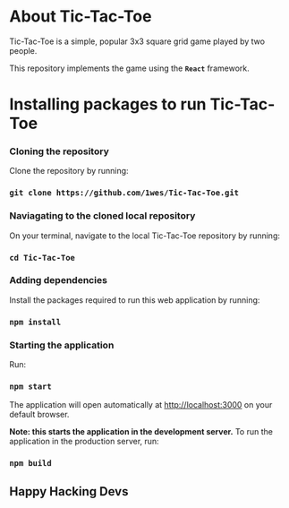 # About Tic-Tac-Toe
Tic-Tac-Toe is a simple, popular 3x3 square grid game played by two people.

This repository implements the game using the  **`React`** framework. 

# Installing packages to run Tic-Tac-Toe

### Cloning the repository
Clone the repository by running:

### `git clone https://github.com/1wes/Tic-Tac-Toe.git` 

### Naviagating to the cloned local repository
On your terminal, navigate to the local Tic-Tac-Toe repository by running:

### `cd Tic-Tac-Toe`

### Adding dependencies
Install the packages required to run this web application by running:

### `npm install`

### Starting the application
Run:

### `npm start` 

The application will open automatically at [http://localhost:3000](http://localhost:3000) on your default browser.

**Note: this starts the application in the development server.** To run the application in the production server, run:

### `npm build`

## Happy Hacking Devs